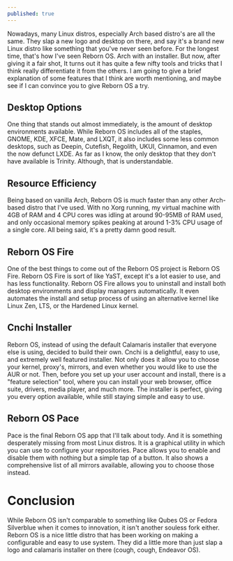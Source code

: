 ```yaml
---
published: true
---
```

Nowadays, many Linux distros, especially Arch based distro's are all the same. They slap a new logo and desktop on there, and say it's a brand new Linux distro like something that you've never seen before. For the longest time, that's how I've seen Reborn OS. Arch with an installer. But now, after giving it a fair shot, It turns out it has quite a few nifty tools and tricks that I think really differentiate it from the others. I am going to give a brief explanation of some features that I think are worth mentioning, and maybe see if I can convince you to give Reborn OS a try. 

## Desktop Options 

One thing that stands out almost immediately, is the amount of desktop environments available. While Reborn OS includes all of the staples, GNOME, KDE, XFCE, Mate, and LXQT, it also includes some less common desktops, such as Deepin, Cutefish, Regolith, UKUI, Cinnamon, and even the now defunct LXDE. As far as I know, the only desktop that they don't have available is Trinity. Although, that is understandable. 

## Resource Efficiency 

Being based on vanilla Arch, Reborn OS is much faster than any other Arch-based distro that I've used. With no Xorg running, my virtual machine with 4GB of RAM and 4 CPU cores was idling at around 90-95MB of RAM used, and only occasional memory spikes peaking at around 1-3% CPU usage of a single core. All being said, it's a pretty damn good result. 

## Reborn OS Fire 

One of the best things to come out of the Reborn OS project is Reborn OS Fire. Reborn OS Fire is sort of like YaST, except it's a lot easier to use, and has less functionality. Reborn OS Fire allows you to uninstall and install both desktop environments and display managers automatically. It even automates the install and setup process of using an alternative kernel like Linux Zen, LTS, or the Hardened Linux kernel. 

## Cnchi Installer 

Reborn OS, instead of using the default Calamaris installer that everyone else is using, decided to build their own. Cnchi is a delightful, easy to use, and extremely well featured installer. Not only does it allow you to choose your kernel, proxy's, mirrors, and even whether you would like to use the AUR or not. Then, before you set up your user account and install, there is a "feature selection" tool, where you can install your web browser, office suite, drivers, media player, and much more. The installer is perfect, giving you every option available, while still staying simple and easy to use. 

## Reborn OS Pace

Pace is the final Reborn OS app that I'll talk about tody. And it is something desperately missing from most Linux distros. It is a graphical utility in which you can use to configure your repositories. Pace allows you to enable and disable them with nothing but a simple tap of a button. It also shows a comprehensive list of all mirrors available, allowing you to choose those instead. 

# Conclusion 

While Reborn OS isn't comparable to something like Qubes OS or Fedora Silverblue when it comes to innovation, it isn't another souless fork either. Reborn OS is a nice little distro that has been working on making a configurable and easy to use system. They did a little more than just slap a logo and calamaris installer on there (cough, cough, Endeavor OS).
